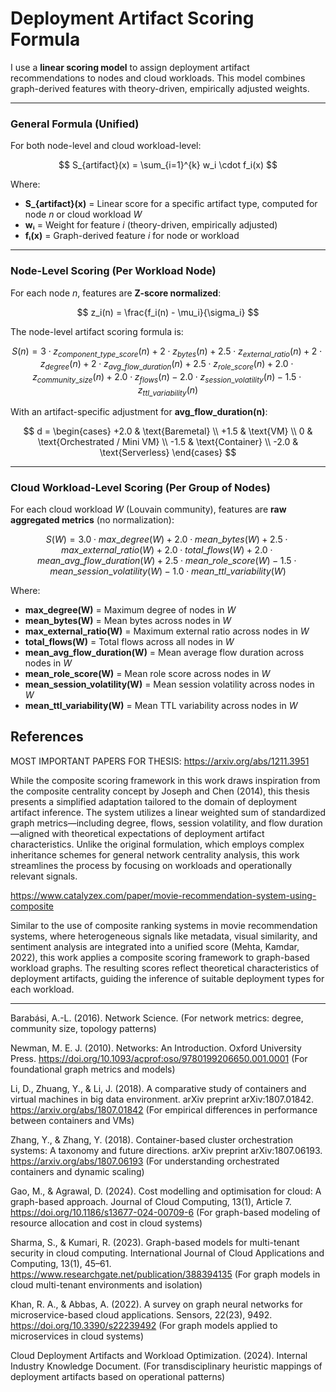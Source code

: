 # Deployment Artifact Scoring Formula

I use a **linear scoring model** to assign deployment artifact recommendations to nodes and cloud workloads. This model combines graph-derived features with theory-driven, empirically adjusted weights.

---

### General Formula (Unified)

For both node-level and cloud workload-level:

$$
S_{artifact}(x) = \sum_{i=1}^{k} w_i \cdot f_i(x)
$$

Where:
- **S_{artifact}(x)** = Linear score for a specific artifact type, computed for node *n* or cloud workload *W*
- **wᵢ** = Weight for feature *i* (theory-driven, empirically adjusted)
- **fᵢ(x)** = Graph-derived feature *i* for node or workload

---

### Node-Level Scoring (Per Workload Node)

For each node *n*, features are **Z-score normalized**:

$$
z_i(n) = \frac{f_i(n) - \mu_i}{\sigma_i}
$$

The node-level artifact scoring formula is:

$$
S(n) = 3 \cdot z_{component\_type\_score}(n) + 2 \cdot z_{bytes}(n) + 2.5 \cdot z_{external\_ratio}(n) + 2 \cdot z_{degree}(n) + 2 \cdot z_{avg\_flow\_duration}(n) + 2.5 \cdot z_{role\_score}(n) + 2.0 \cdot z_{community\_size}(n) + 2.0 \cdot z_{flows}(n) - 2.0 \cdot z_{session\_volatility}(n) - 1.5 \cdot z_{ttl\_variability}(n)
$$

With an artifact-specific adjustment for **avg_flow_duration(n)**:

$$
d =
\begin{cases}
+2.0 & \text{Baremetal} \\
+1.5 & \text{VM} \\
0 & \text{Orchestrated / Mini VM} \\
-1.5 & \text{Container} \\
-2.0 & \text{Serverless}
\end{cases}
$$

---

### Cloud Workload-Level Scoring (Per Group of Nodes)

For each cloud workload *W* (Louvain community), features are **raw aggregated metrics** (no normalization):

$$
S(W) = 3.0 \cdot max\_degree(W) + 2.0 \cdot mean\_bytes(W) + 2.5 \cdot max\_external\_ratio(W) + 2.0 \cdot total\_flows(W) + 2.0 \cdot mean\_avg\_flow\_duration(W) + 2.5 \cdot mean\_role\_score(W) - 1.5 \cdot mean\_session\_volatility(W) - 1.0 \cdot mean\_ttl\_variability(W)
$$

Where:
- **max_degree(W)** = Maximum degree of nodes in *W*
- **mean_bytes(W)** = Mean bytes across nodes in *W*
- **max_external_ratio(W)** = Maximum external ratio across nodes in *W*
- **total_flows(W)** = Total flows across all nodes in *W*
- **mean_avg_flow_duration(W)** = Mean average flow duration across nodes in *W*
- **mean_role_score(W)** = Mean role score across nodes in *W*
- **mean_session_volatility(W)** = Mean session volatility across nodes in *W*
- **mean_ttl_variability(W)** = Mean TTL variability across nodes in *W*



## References

MOST IMPORTANT PAPERS FOR THESIS:
https://arxiv.org/abs/1211.3951 

While the composite scoring framework in this work draws inspiration from the composite centrality concept by Joseph and Chen (2014), this thesis presents a simplified adaptation tailored to the domain of deployment artifact inference. The system utilizes a linear weighted sum of standardized graph metrics—including degree, flows, session volatility, and flow duration—aligned with theoretical expectations of deployment artifact characteristics. Unlike the original formulation, which employs complex inheritance schemes for general network centrality analysis, this work streamlines the process by focusing on workloads and operationally relevant signals.

https://www.catalyzex.com/paper/movie-recommendation-system-using-composite

Similar to the use of composite ranking systems in movie recommendation systems, where heterogeneous signals like metadata, visual similarity, and sentiment analysis are integrated into a unified score (Mehta, Kamdar, 2022), this work applies a composite scoring framework to graph-based workload graphs. The resulting scores reflect theoretical characteristics of deployment artifacts, guiding the inference of suitable deployment types for each workload.

------------
Barabási, A.-L. (2016). Network Science. 
(For network metrics: degree, community size, topology patterns)

Newman, M. E. J. (2010). Networks: An Introduction. Oxford University Press. https://doi.org/10.1093/acprof:oso/9780199206650.001.0001
(For foundational graph metrics and models)

Li, D., Zhuang, Y., & Li, J. (2018). A comparative study of containers and virtual machines in big data environment. arXiv preprint arXiv:1807.01842. https://arxiv.org/abs/1807.01842
(For empirical differences in performance between containers and VMs)

Zhang, Y., & Zhang, Y. (2018). Container-based cluster orchestration systems: A taxonomy and future directions. arXiv preprint arXiv:1807.06193. https://arxiv.org/abs/1807.06193
(For understanding orchestrated containers and dynamic scaling)

Gao, M., & Agrawal, D. (2024). Cost modelling and optimisation for cloud: A graph-based approach. Journal of Cloud Computing, 13(1), Article 7. https://doi.org/10.1186/s13677-024-00709-6
(For graph-based modeling of resource allocation and cost in cloud systems)

Sharma, S., & Kumari, R. (2023). Graph-based models for multi-tenant security in cloud computing. International Journal of Cloud Applications and Computing, 13(1), 45–61. https://www.researchgate.net/publication/388394135
(For graph models in cloud multi-tenant environments and isolation)

Khan, R. A., & Abbas, A. (2022). A survey on graph neural networks for microservice-based cloud applications. Sensors, 22(23), 9492. https://doi.org/10.3390/s22239492
(For graph models applied to microservices in cloud systems)

Cloud Deployment Artifacts and Workload Optimization. (2024). Internal Industry Knowledge Document.
(For transdisciplinary heuristic mappings of deployment artifacts based on operational patterns)
